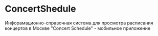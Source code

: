 # ConcertShedule
Инфорамационно-справочная система для просмотра расписания концертов в Москве "Concert Schedule" - мобильное приложение
